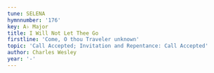 ```yaml
---
tune: SELENA
hymnnumber: '176'
key: A♭ Major
title: I Will Not Let Thee Go
firstline: 'Come, O thou Traveler unknown'
topic: 'Call Accepted; Invitation and Repentance: Call Accepted'
author: Charles Wesley
year: '-'
---
```

